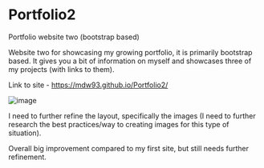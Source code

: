 # Portfolio2
Portfolio website two (bootstrap based)

Website two for showcasing my growing portfolio, it is primarily bootstrap based. It gives you a bit of information on myself and showcases three of my projects (with links to them). 

Link to site - 
https://mdw93.github.io/Portfolio2/

![image](https://user-images.githubusercontent.com/81928988/121781841-a2a06e80-cb74-11eb-87ee-311d8695be78.png)

I need to further refine the layout, specifically the images (I need to further research the best practices/way to creating images for this type of situation). 

Overall big improvement compared to my first site, but still needs further refinement. 
